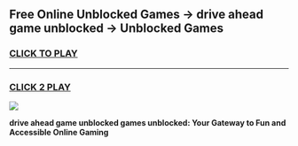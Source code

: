 
## Free Online Unblocked Games → drive ahead game unblocked → Unblocked Games
<h3>
<a href="https://premium.freeplayer.one?title=drive_ahead_game_unblocked&ref=21F">CLICK TO PLAY</a></h3>
<hr>

<h3>
<a href="https://premium.freeplayer.one?title=drive_ahead_game_unblocked&ref=21F">CLICK 2 PLAY</a>
  
</h3>

<a href="https://premium.freeplayer.one?title=drive_ahead_game_unblocked&ref=21F/"><img src="https://clearcache.store/games.png"></a>


**drive ahead game unblocked games unblocked: Your Gateway to Fun and Accessible Online Gaming**
